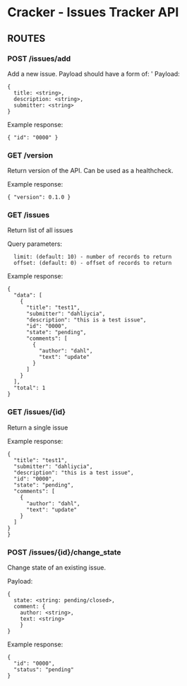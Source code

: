 # Cracker - Issues Tracker API

## ROUTES

### POST /issues/add

Add a new issue. Payload should have a form of: '
Payload:
```
{
  title: <string>, 
  description: <string>, 
  submitter: <string>
}
```

Example response:
```
{ "id": "0000" }
```


### GET /version

Return version of the API. Can be used as a healthcheck.

Example response:
```
{ "version": 0.1.0 }
```

### GET /issues

Return list of all issues

Query parameters:
```
  limit: (default: 10) - number of records to return
  offset: (default: 0) - offset of records to return
```

Example response:
```
{
  "data": [
    {
      "title": "test1",
      "submitter": "dahliycia",
      "description": "this is a test issue",
      "id": "0000",
      "state": "pending",
      "comments": [
        {
          "author": "dahl",
          "text": "update"
        }
      ]
    }
  ],
  "total": 1
}
```

### GET /issues/{id}

Return a single issue

Example response:
```
{
  "title": "test1",
  "submitter": "dahliycia",
  "description": "this is a test issue",
  "id": "0000",
  "state": "pending",
  "comments": [
    {
      "author": "dahl",
      "text": "update"
    }
  ]
}
}
```

### POST /issues/{id}/change_state

Change state of an existing issue. 

Payload:
```
{
  state: <string: pending/closed>, 
  comment: {
    author: <string>, 
    text: <string>
    }
}
```

Example response:
```
{
  "id": "0000",
  "status": "pending"
}
```
